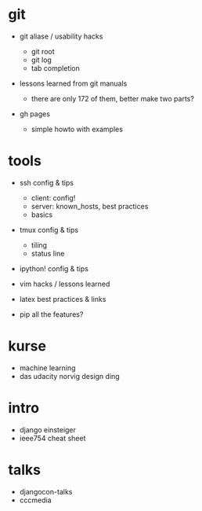 # git

 * git aliase / usability hacks
    * git root
    * git log
    * tab completion

 * lessons learned from git manuals
    * there are only 172 of them, better make two parts?

 * gh pages
    * simple howto with examples


# tools

 * ssh config & tips
    * client: config!
    * server: known_hosts, best practices
    * basics

 * tmux config & tips
    * tiling
    * status line

 * ipython! config & tips
 * vim hacks / lessons learned
 * latex best practices & links
 * pip all the features?


# kurse

 * machine learning
 * das udacity norvig design ding


# intro
 * django einsteiger
 * ieee754 cheat sheet


# talks

 * djangocon-talks
 * cccmedia
